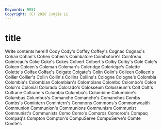 ```yaml
---
Keywords: 9981
Copyright: (C) 2020 Junjie Li
---
```


# title

Write contents here!!!
Cody 
Cody's 
Coffey 
Coffey's
Cognac 
Cognac's 
Cohan 
Cohan's 
Cohen 
Cohen's 
Coimbatore 
Coimbatore's 
Cointreau 
Cointreau's
Coke 
Coke's 
Cokes 
Colbert 
Colbert's 
Colby 
Colby's 
Cole 
Cole's 
Coleen
Coleen's 
Coleman 
Coleman's 
Coleridge 
Coleridge's 
Colette 
Colette's 
Colfax 
Colfax's 
Colgate
Colgate's 
Colin 
Colin's 
Colleen 
Colleen's 
Collier 
Collier's 
Collin 
Collin's 
Collins
Collins's 
Cologne 
Cologne's 
Colombia 
Colombia's 
Colombian 
Colombian's 
Colombians 
Colombo 
Colombo's
Colon 
Colon's 
Colonial 
Colorado 
Colorado's 
Colosseum 
Colosseum's 
Colt 
Colt's 
Coltrane
Coltrane's 
Columbia 
Columbia's 
Columbine 
Columbine's 
Columbus 
Columbus's 
Comanche 
Comanche's 
Comanches
Combs 
Combs's 
Comintern 
Comintern's 
Commons 
Commons's 
Commonwealth 
Communion 
Communion's 
Communions
Communism 
Communist 
Communist's 
Communists 
Como 
Como's 
Comoros 
Comoros's 
Compaq 
Compaq's
Compton 
Compton's 
CompuServe 
CompuServe's 
Comte 
Comte's 
